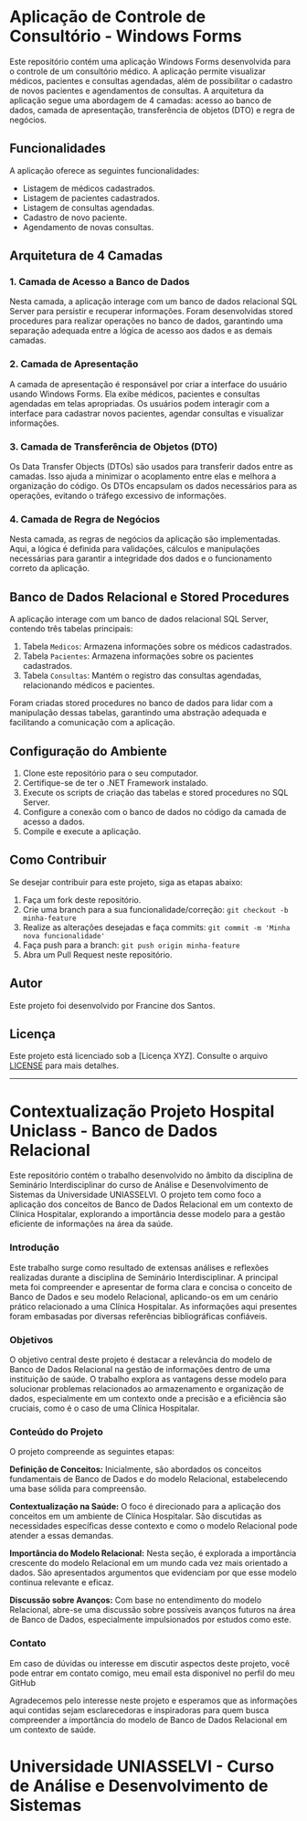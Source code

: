 

# Aplicação de Controle de Consultório - Windows Forms 

Este repositório contém uma aplicação Windows Forms desenvolvida para o controle de um consultório médico. A aplicação permite visualizar médicos, pacientes e consultas agendadas, além de possibilitar o cadastro de novos pacientes e agendamentos de consultas. A arquitetura da aplicação segue uma abordagem de 4 camadas: acesso ao banco de dados, camada de apresentação, transferência de objetos (DTO) e regra de negócios.

## Funcionalidades

A aplicação oferece as seguintes funcionalidades:

- Listagem de médicos cadastrados.
- Listagem de pacientes cadastrados.
- Listagem de consultas agendadas.
- Cadastro de novo paciente.
- Agendamento de novas consultas.

## Arquitetura de 4 Camadas

### 1. Camada de Acesso a Banco de Dados

Nesta camada, a aplicação interage com um banco de dados relacional SQL Server para persistir e recuperar informações. Foram desenvolvidas stored procedures para realizar operações no banco de dados, garantindo uma separação adequada entre a lógica de acesso aos dados e as demais camadas.

### 2. Camada de Apresentação

A camada de apresentação é responsável por criar a interface do usuário usando Windows Forms. Ela exibe médicos, pacientes e consultas agendadas em telas apropriadas. Os usuários podem interagir com a interface para cadastrar novos pacientes, agendar consultas e visualizar informações.

### 3. Camada de Transferência de Objetos (DTO)

Os Data Transfer Objects (DTOs) são usados para transferir dados entre as camadas. Isso ajuda a minimizar o acoplamento entre elas e melhora a organização do código. Os DTOs encapsulam os dados necessários para as operações, evitando o tráfego excessivo de informações.

### 4. Camada de Regra de Negócios

Nesta camada, as regras de negócios da aplicação são implementadas. Aqui, a lógica é definida para validações, cálculos e manipulações necessárias para garantir a integridade dos dados e o funcionamento correto da aplicação.

## Banco de Dados Relacional e Stored Procedures

A aplicação interage com um banco de dados relacional SQL Server, contendo três tabelas principais:

1. Tabela `Medicos`: Armazena informações sobre os médicos cadastrados.
2. Tabela `Pacientes`: Armazena informações sobre os pacientes cadastrados.
3. Tabela `Consultas`: Mantém o registro das consultas agendadas, relacionando médicos e pacientes.

Foram criadas stored procedures no banco de dados para lidar com a manipulação dessas tabelas, garantindo uma abstração adequada e facilitando a comunicação com a aplicação.

## Configuração do Ambiente

1. Clone este repositório para o seu computador.
2. Certifique-se de ter o .NET Framework instalado.
3. Execute os scripts de criação das tabelas e stored procedures no SQL Server.
4. Configure a conexão com o banco de dados no código da camada de acesso a dados.
5. Compile e execute a aplicação.

## Como Contribuir

Se desejar contribuir para este projeto, siga as etapas abaixo:

1. Faça um fork deste repositório.
2. Crie uma branch para a sua funcionalidade/correção: `git checkout -b minha-feature`
3. Realize as alterações desejadas e faça commits: `git commit -m 'Minha nova funcionalidade'`
4. Faça push para a branch: `git push origin minha-feature`
5. Abra um Pull Request neste repositório.

## Autor

Este projeto foi desenvolvido por Francine dos Santos.

## Licença

Este projeto está licenciado sob a [Licença XYZ]. Consulte o arquivo [LICENSE](LICENSE) para mais detalhes.

---

<h1>Contextualização Projeto Hospital Uniclass - Banco de Dados Relacional</h1>

<p>Este repositório contém o trabalho desenvolvido no âmbito da disciplina de Seminário Interdisciplinar do curso de Análise e Desenvolvimento de Sistemas da Universidade UNIASSELVI. O projeto tem como foco a aplicação dos conceitos de Banco de Dados Relacional em um contexto de Clínica Hospitalar, explorando a importância desse modelo para a gestão eficiente de informações na área da saúde.
</p>

<h3>Introdução</h3>
<p>Este trabalho surge como resultado de extensas análises e reflexões realizadas durante a disciplina de Seminário Interdisciplinar. A principal meta foi compreender e apresentar de forma clara e concisa o conceito de Banco de Dados e seu modelo Relacional, aplicando-os em um cenário prático relacionado a uma Clínica Hospitalar. As informações aqui presentes foram embasadas por diversas referências bibliográficas confiáveis.</p>


<h3>Objetivos</h3>


O objetivo central deste projeto é destacar a relevância do modelo de Banco de Dados Relacional na gestão de informações dentro de uma instituição de saúde. O trabalho explora as vantagens desse modelo para solucionar problemas relacionados ao armazenamento e organização de dados, especialmente em um contexto onde a precisão e a eficiência são cruciais, como é o caso de uma Clínica Hospitalar.

<h3>Conteúdo do Projeto</h3>
<p>O projeto compreende as seguintes etapas:

<strong>Definição de Conceitos:</strong> Inicialmente, são abordados os conceitos fundamentais de Banco de Dados e do modelo Relacional, estabelecendo uma base sólida para compreensão.

<strong>Contextualização na Saúde:</strong> O foco é direcionado para a aplicação dos conceitos em um ambiente de Clínica Hospitalar. São discutidas as necessidades específicas desse contexto e como o modelo Relacional pode atender a essas demandas.

<strong>Importância do Modelo Relacional:</strong> Nesta seção, é explorada a importância crescente do modelo Relacional em um mundo cada vez mais orientado a dados. São apresentados argumentos que evidenciam por que esse modelo continua relevante e eficaz.

<strong>Discussão sobre Avanços:</strong> Com base no entendimento do modelo Relacional, abre-se uma discussão sobre possíveis avanços futuros na área de Banco de Dados, especialmente impulsionados por estudos como este.</p>


<h3>Contato</h3>
<p>Em caso de dúvidas ou interesse em discutir aspectos deste projeto, você pode entrar em contato comigo, meu email esta disponivel no perfil do meu GitHub

Agradecemos pelo interesse neste projeto e esperamos que as informações aqui contidas sejam esclarecedoras e inspiradoras para quem busca compreender a importância do modelo de Banco de Dados Relacional em um contexto de saúde.</p>


<h1>Universidade UNIASSELVI - Curso de Análise e Desenvolvimento de Sistemas</h1>

